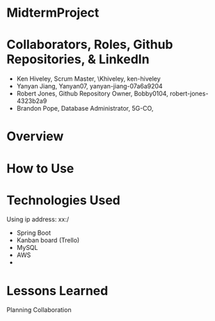 # MidtermProject

# Collaborators, Roles, Github Repositories, & LinkedIn

* Ken Hiveley, Scrum Master,              \Khiveley, ken-hiveley
* Yanyan Jiang,                          Yanyan07, yanyan-jiang-07a6a9204
* Robert Jones, Github Repository Owner,  Bobby0104, robert-jones-4323b2a9
* Brandon Pope,  Database Administrator,  5G-CO,

# Overview

# How to Use

# Technologies Used

Using ip address: xx:/

* Spring Boot
* Kanban board (Trello)
* MySQL
* AWS
* 

# Lessons Learned

Planning
Collaboration
